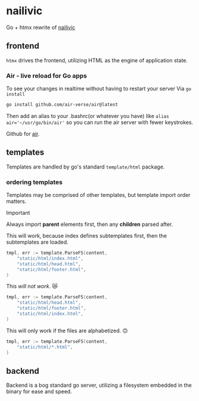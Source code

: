 # nailivic
Go + htmx rewrite of [nailivic](https://github.com/Turkosaurus/nailivic)

## frontend
`htmx` drives the frontend, utilizing HTML as the engine of application state.

### Air - live reload for Go apps
To see your changes in realtime without having to restart your server
Via `go install`
```bash
go install github.com/air-verse/air@latest
```
Then add an alias to your .bashrc(or whatever you have) like `alias air='~/usr/go/bin/air'` so you can run the air server with fewer keystrokes.

Github for [air](https://github.com/air-verse/air).

## templates
Templates are handled by go's standard `template/html` package. 

### ordering templates
Templates may be comprised of other templates, but template import order matters.
> [!IMPORTANT]
> Always import **parent** elements first, then any **children** parsed after.

This will work, because index defines subtemplates first, then the subtemplates are loaded.
```go
tmpl, err := template.ParseFS(content,
    "static/html/index.html",
    "static/html/head.html",
    "static/html/footer.html",
)
```

This *will not work*. 😿
```go
tmpl, err := template.ParseFS(content,
    "static/html/head.html",
    "static/html/footer.html",
    "static/html/index.html",
)
```

This will only work if the files are alphabetized. 🙃
```go
tmpl, err := template.ParseFS(content,
    "static/html/*.html",
)
```

## backend
Backend is a bog standard go server, utilizing a filesystem embedded in the binary for ease and speed.